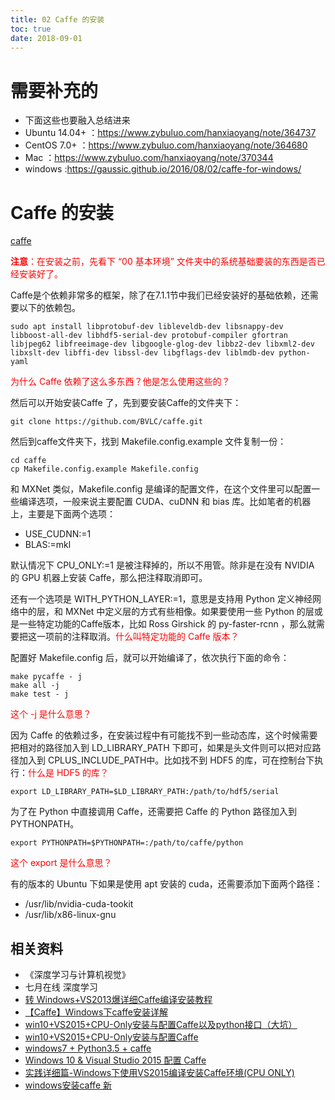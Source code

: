 ```yaml
---
title: 02 Caffe 的安装
toc: true
date: 2018-09-01
---
```




# 需要补充的

- 下面这些也要融入总结进来
- Ubuntu 14.04+ ：https://www.zybuluo.com/hanxiaoyang/note/364737
- CentOS 7.0+ ：https://www.zybuluo.com/hanxiaoyang/note/364680
- Mac ：https://www.zybuluo.com/hanxiaoyang/note/370344
- windows :https://gaussic.github.io/2016/08/02/caffe-for-windows/


# Caffe 的安装


[caffe](https://github.com/BVLC/caffe/tree/windows)

<span style="color:red;">**注意**：在安装之前，先看下 “00 基本环境” 文件夹中的系统基础要装的东西是否已经安装好了。</span>


Caffe是个依赖非常多的框架，除了在7.1.1节中我们已经安装好的基础依赖，还需要以下的依赖包。

```
sudo apt install libprotobuf-dev libleveldb-dev libsnappy-dev libboost-all-dev libhdf5-serial-dev protobuf-compiler gfortran libjpeg62 libfreeimage-dev libgoogle-glog-dev libbz2-dev libxml2-dev libxslt-dev libffi-dev libssl-dev libgflags-dev liblmdb-dev python-yaml
```

<span style="color:red;">为什么 Caffe 依赖了这么多东西？他是怎么使用这些的？</span>

然后可以开始安装Caffe 了，先到要安装Caffe的文件夹下：

```
git clone https://github.com/BVLC/caffe.git
```

然后到caffe文件夹下，找到 Makefile.config.example 文件复制一份：

```
cd caffe
cp Makefile.config.example Makefile.config
```

和 MXNet 类似，Makefile.config 是编译的配置文件，在这个文件里可以配置一些编译选项，一般来说主要配置 CUDA、cuDNN 和 bias 库。比如笔者的机器上，主要是下面两个选项：

- USE_CUDNN:=1
- BLAS:=mkl

默认情况下 CPU_ONLY:=1 是被注释掉的，所以不用管。除非是在没有 NVIDIA 的 GPU 机器上安装 Caffe，那么把注释取消即可。

还有一个选项是 WITH_PYTHON_LAYER:=1，意思是支持用 Python 定义神经网络中的层，和 MXNet 中定义层的方式有些相像。如果要使用一些 Python 的层或是一些特定功能的Caffe版本，比如 Ross Girshick 的 py-faster-rcnn ，那么就需要把这一项前的注释取消。<span style="color:red;">什么叫特定功能的 Caffe 版本？</span>

配置好 Makefile.config 后，就可以开始编译了，依次执行下面的命令：

```
make pycaffe - j
make all -j
make test - j
```

<span style="color:red;">这个 -j 是什么意思？</span>

因为 Caffe 的依赖过多，在安装过程中有可能找不到一些动态库，这个时候需要把相对的路径加入到 LD_LIBRARY_PATH 下即可，如果是头文件则可以把对应路径加入到 CPLUS_INCLUDE_PATH中。比如找不到 HDF5 的库，可在控制台下执行：<span style="color:red;">什么是 HDF5 的库？</span>

```
export LD_LIBRARY_PATH=$LD_LIBRARY_PATH:/path/to/hdf5/serial
```

为了在 Python 中直接调用 Caffe，还需要把 Caffe 的 Python 路径加入到 PYTHONPATH。

```
export PYTHONPATH=$PYTHONPATH=:/path/to/caffe/python
```

<span style="color:red;">这个 export 是什么意思？</span>

有的版本的 Ubuntu 下如果是使用 apt 安装的 cuda，还需要添加下面两个路径：

- /usr/lib/nvidia-cuda-tookit
- /usr/lib/x86-linux-gnu




## 相关资料

- 《深度学习与计算机视觉》
- 七月在线 深度学习
- [转 Windows+VS2013爆详细Caffe编译安装教程](https://www.cnblogs.com/love6tao/p/5706830.html)
- [【Caffe】Windows下caffe安装详解](https://blog.csdn.net/summer_and_opencv/article/details/76639496)
- [win10+VS2015+CPU-Only安装与配置Caffe以及python接口（大坑）](https://blog.csdn.net/qq_26591517/article/details/79440887)
- [win10+VS2015+CPU-Only安装与配置Caffe](https://blog.csdn.net/qxconverse/article/details/76376718)
- [windows7 + Python3.5 + caffe](https://www.jianshu.com/p/ea7dd8ba15d2)
- [Windows 10 & Visual Studio 2015 配置 Caffe](https://blog.csdn.net/qust_waiwai/article/details/54868919)
- [实践详细篇-Windows下使用VS2015编译安装Caffe环境(CPU ONLY)](https://www.cnblogs.com/david97/p/8949713.html)
- [windows安装caffe 新](http://www.th7.cn/system/win/201707/219096.shtml)
